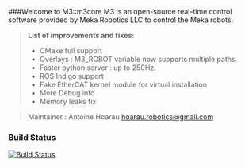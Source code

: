 ###Welcome to M3::m3core
M3 is an open-source real-time control software provided by Meka Robotics LLC to control the Meka robots. 

> **List of improvements and fixes:**
> - CMake full support
> - Overlays : M3_ROBOT variable now supports multiple paths.
> - Faster python server : up to 250Hz.
> - ROS Indigo support
> - Fake EtherCAT kernel module for virtual installation
> - More Debug info
> - Memory leaks fix

> Maintainer : Antoine Hoarau <hoarau.robotics@gmail.com>

### Build Status

[![Build Status](https://travis-ci.org/ahoarau/m3core.svg?branch=master)](https://travis-ci.org/ahoarau/m3core)
